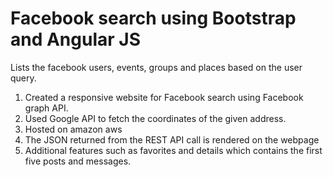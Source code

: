 <h1>Facebook search using Bootstrap and Angular JS</h1>
<p>Lists the facebook users, events, groups and places based on the user query.</p>
<ol>
<li>Created a responsive website for Facebook search using Facebook graph API.</li>
<li>Used Google API to fetch the coordinates of the given address.</li>
<li>Hosted on amazon aws</li>
<li>The JSON returned from the REST API call is rendered on the webpage</li>
<li>Additional features such as favorites and details which contains the first five posts and messages.</li>

</ol>
